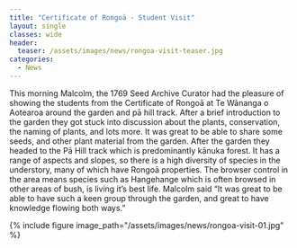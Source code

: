 ```yaml
---
title: "Certificate of Rongoā - Student Visit"
layout: single
classes: wide
header:
  teaser: /assets/images/news/rongoa-visit-teaser.jpg
categories:
  - News
---
```


This morning Malcolm, the 1769 Seed Archive Curator had the pleasure of showing the students from the Certificate of Rongoā at Te Wānanga o Aotearoa around the garden and pā hill track. After a brief introduction to the garden they got stuck into discussion about the plants, conservation, the naming of plants, and lots more. It was great to be able to share some seeds, and other plant material from the garden. After the garden they headed to the Pā Hill track which is predominantly kānuka forest. It has a range of aspects and slopes, so there is a high diversity of species in the understory, many of which have Rongoā properties. The browser control in the area means species such as Hangehange which is often browsed in other areas of bush, is living it’s best life. Malcolm said “It was great to be able to have such a keen group through the garden, and great to have knowledge flowing both ways.”

{% include figure image_path="/assets/images/news/rongoa-visit-01.jpg" %}



